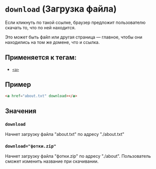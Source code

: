 # `download` (Загрузка файла)

Если кликнуть по такой ссылке, браузер предложит пользователю скачать то, что по ней находится.

Это может быть файл или другая страница — главное, чтобы они находились на том же домене, что и ссылка.

## Применяется к тегам:

- [`<a>`](<../TAGS INLINE/a (ССЫЛКА).md>)

## Пример

```html
<a href="about.txt" download></a>
```

## Значения

### `download`

Начнет загрузку файла "about.txt" по адресу "./about.txt"

### `download="фотки.zip"`

Начнет загрузку файла "фотки.zip" по адресу "./about". Пользователь сможет изменить название при скачивании.
